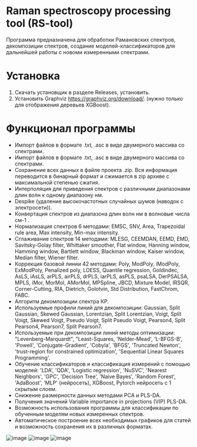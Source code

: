 # Raman spectroscopy processing tool (RS-tool)
Программа предназначена для обработки Рамановских спектров, декомпозиции спектров, создание моделей-классификаторов для дальнейшей работы с новоми измеренными спектрами.

# Установка
1. Скачать установщик в разделе Releases, установить.
2. Установить Graphviz https://graphviz.org/download/. (нужно только для отображения деревьев XGBoost).

# Функционал программы
- Импорт файлов в формате .txt, .asc в виде двумерного массива со спектрами.
- Импорт файлов в формате .txt, .asc в виде двумерного массива со спектрами.
- Сохранение всех данных в файле проекта .zip. Вся информация переводится в бинарный формат и сжимается в zip архиве с максимальной степенью сжатия.
- Интерполяция для приведения спектров с различными диапазонами длин волн к одному диапазону нм.
- Despike (удаление высокочастотных случайных шумов (наводок с электросети)).
- Конвертация спектров из диапазона длин волн нм в волновые числа см-1 .
- Нормализация спектров 6 методами: EMSC, SNV, Area, Trapezoidal rule area, Max intensity, Min-max intensity.
- Сглаживание спектров 14 методами: MLESG, CEEMDAN, EEMD, EMD, Savitsky-Golay filter, Whittaker smoother, Flat window, Hanning window, Hamming window, Bartlett window, Blackman window, Kaiser window, Median filter, Wiener filter.
- Коррекция базовой линии 42 методами: Poly, ModPoly, iModPoly, ExModPoly, Penalized poly, LOESS, Quantile regression, Goldindec, AsLS, iAsLS, arPLS, airPLS, drPLS, iarPLS, asPLS, psaLSA, DerPSALSA, MPLS, iMor, MorMol, AMorMol, MPSpline, JBCD, Mixture Model, IRSQR, Corner-Cutting, RIA, Dietrich, Golotvin, Std Distribution, FastChrom, FABC.
- Алгоритм декомпозиции спектра КР.
- Используемые профили линий для декомпозиции: Gaussian, Split Gaussian, Skewed Gaussian, Lorentzian, Split Lorentzian, Voigt, Split Voigt, Skewed Voigt, Pseudo Voigt, Split Pseudo Voigt, Pearson4, Split Pearson4, Pearson7, Split Pearson7.
- Используемые при декомпозиции линий методы оптимизации: "Levenberg-Marquardt",  "Least-Squares, 'Nelder-Mead', 'L-BFGS-B', 'Powell', 'Conjugate-Gradient', 'Cobyla', 'BFGS', 'Truncated Newton', 'trust-region for constrained optimization', 'Sequential Linear Squares Programming'.
- Обучение классификаторов и классификация измерений с помощью моделей: 'LDA', 'QDA', 'Logistic regression', 'NuSVC', 'Nearest Neighbors', 'GPC', 'Decision Tree', 'Naive Bayes', 'Random Forest', 'AdaBoost', 'MLP' (нейросеть), XGBoost, Pytorch нейросеть с 1 скрытым слоем.
- Снижение размерности данных методами PCA и PLS-DA.
- Получения значений Variable importance in projections (VIP) PLS-DA.
- Возможность использования программы для классификации по обученным моделям новых измеренных спектров.
- Автоматическое построение всех необходимых графиков для статей и возможность сохранения их в различных форматах.

![image](https://github.com/DarkMatro/RS-tool/assets/113565324/eda859df-511d-476e-9ec8-b3dbe1be4141)
![image](https://github.com/DarkMatro/RS-tool/assets/113565324/f786b8ed-c484-4dfa-bd58-713cee2e2512)
![image](https://github.com/DarkMatro/RS-tool/assets/113565324/3939ec60-07e7-42b4-b1f3-4053262baf4c)

